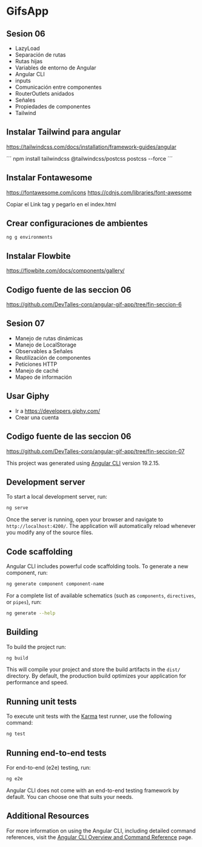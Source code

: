 # GifsApp
## Sesion 06
* LazyLoad
* Separación de rutas
* Rutas hijas
* Variables de entorno de Angular
* Angular CLI
* inputs
* Comunicación entre componentes
* RouterOutlets anidados
* Señales
* Propiedades de componentes
* Tailwind

## Instalar Tailwind para angular
https://tailwindcss.com/docs/installation/framework-guides/angular

´´´ npm install tailwindcss @tailwindcss/postcss postcss --force ´´´

## Instalar Fontawesome
https://fontawesome.com/icons
https://cdnjs.com/libraries/font-awesome

Copiar el Link tag y pegarlo en el index.html

## Crear configuraciones de ambientes
```ng g environments```

## Instalar Flowbite
https://flowbite.com/docs/components/gallery/


## Codigo fuente de las seccion 06
https://github.com/DevTalles-corp/angular-gif-app/tree/fin-seccion-6


## Sesion 07
* Manejo de rutas dinámicas
* Manejo de LocalStorage
* Observables a Señales
* Reutilización de componentes
* Peticiones HTTP
* Manejo de caché
* Mapeo de información

## Usar Giphy
* Ir a https://developers.giphy.com/
* Crear una cuenta


## Codigo fuente de las seccion 06
https://github.com/DevTalles-corp/angular-gif-app/tree/fin-seccion-07

This project was generated using [Angular CLI](https://github.com/angular/angular-cli) version 19.2.15.

## Development server

To start a local development server, run:

```bash
ng serve
```

Once the server is running, open your browser and navigate to `http://localhost:4200/`. The application will automatically reload whenever you modify any of the source files.

## Code scaffolding

Angular CLI includes powerful code scaffolding tools. To generate a new component, run:

```bash
ng generate component component-name
```

For a complete list of available schematics (such as `components`, `directives`, or `pipes`), run:

```bash
ng generate --help
```

## Building

To build the project run:

```bash
ng build
```

This will compile your project and store the build artifacts in the `dist/` directory. By default, the production build optimizes your application for performance and speed.

## Running unit tests

To execute unit tests with the [Karma](https://karma-runner.github.io) test runner, use the following command:

```bash
ng test
```

## Running end-to-end tests

For end-to-end (e2e) testing, run:

```bash
ng e2e
```

Angular CLI does not come with an end-to-end testing framework by default. You can choose one that suits your needs.

## Additional Resources

For more information on using the Angular CLI, including detailed command references, visit the [Angular CLI Overview and Command Reference](https://angular.dev/tools/cli) page.
